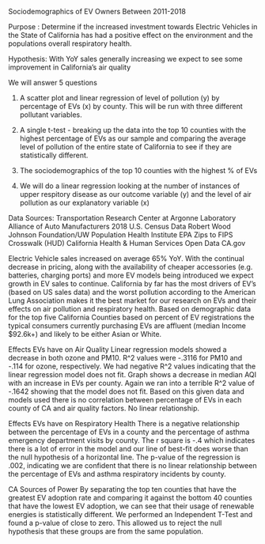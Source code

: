 Sociodemographics of EV Owners Between 2011-2018

Purpose :
Determine if the increased investment towards
Electric Vehicles in the State of California has had a
positive effect on the environment and the populations
overall respiratory health.

Hypothesis:
With YoY sales generally increasing we expect
to see some improvement in California’s air quality

We will answer 5 questions

1. A scatter plot and linear regression of level of pollution (y) by percentage of EVs (x) by county. This will be run with three different pollutant variables.

2. A single t-test - breaking up the data into the top 10 counties with the highest percentage of EVs as our sample and comparing the average level of pollution of the entire state of California to see if they are statistically different.

3. The sociodemographics of the top 10 counties with the highest % of EVs

4. We will do a linear regression looking at the number of instances of upper respitory disease as our outcome variable (y) and the level of air pollution as our explanatory variable (x)

Data Sources: Transportation Research Center at Argonne Laboratory Alliance of Auto Manufacturers 2018 U.S. Census Data Robert Wood Johnson Foundation/UW Population Health Institute EPA Zips to FIPS Crosswalk (HUD) California Health & Human Services Open Data CA.gov

 Electric Vehicle sales increased on average 65% YoY. With the continual decrease in pricing, along with the availability of cheaper accessories (e.g. batteries, charging ports) and more EV models being introduced we expect growth in EV sales to continue. California by far has the most drivers of EV’s (based on US sales data) and the worst pollution according to the American Lung Association makes it the best market for our research on EVs and their effects on air pollution and respiratory health. Based on demographic data for the top five California Counties based on percent of EV registrations the typical consumers currently purchasing EVs are affluent (median Income $92.6k+) and likely to be either Asian or White.

Effects EVs have on Air Quality Linear regression models showed a decrease in both ozone and PM10. R^2 values were -.3116 for PM10 and -.114 for ozone, respectively. We had negative R^2 values indicating that the linear regression model does not fit. Graph shows a decrease in median AQI with an increase in EVs per county. Again we ran into a terrible R^2 value of -.1642 showing that the model does not fit. Based on this given data and models used there is no correlation between percentage of EVs in each county of CA and air quality factors. No linear relationship. 

Effects EVs have on Respiratory Health
There is a negative relationship between the percentage of EVs in a county and the percentage
of asthma emergency department visits by county. The r square is -.4 which indicates there is a
lot of error in the model and our line of best-fit does worse than the null hypothesis of a
horizontal line. The p-value of the regression is .002, indicating we are confident that there is no
linear relationship between the percentage of EVs and asthma respiratory incidents by county.

CA Sources of Power
By separating the top ten counties that have the greatest EV adoption rate and comparing it
against the bottom 40 counties that have the lowest EV adoption, we can see that their usage of
renewable energies is statistically different. We performed an Independent T-Test and found a
p-value of close to zero. This allowed us to reject the null hypothesis that these groups are from
the same population.
